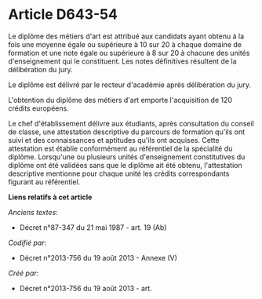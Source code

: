 # Article D643-54

Le diplôme des métiers d'art est attribué aux candidats ayant obtenu à la fois une moyenne égale ou supérieure à 10 sur 20 à
chaque domaine de formation et une note égale ou supérieure à 8 sur 20 à chacune des unités d'enseignement qui le
constituent. Les notes définitives résultent de la délibération du jury.

Le diplôme est délivré par le recteur d'académie après délibération du jury.

L'obtention du diplôme des métiers d'art emporte l'acquisition de 120 crédits européens.

Le chef d'établissement délivre aux étudiants, après consultation du conseil de classe, une attestation descriptive du
parcours de formation qu'ils ont suivi et des connaissances et aptitudes qu'ils ont acquises. Cette attestation est établie
conformément au référentiel de la spécialité du diplôme. Lorsqu'une ou plusieurs unités d'enseignement constitutives du
diplôme ont été validées sans que le diplôme ait été obtenu, l'attestation descriptive mentionne pour chaque unité les
crédits correspondants figurant au référentiel.

**Liens relatifs à cet article**

_Anciens textes_:

  - Décret n°87-347 du 21 mai 1987 - art. 19 (Ab)

_Codifié par_:

  - Décret n°2013-756 du 19 août 2013 -  Annexe (V)

_Créé par_:

  - Décret n°2013-756 du 19 août 2013 - art.
